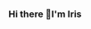 ### Hi there 👋I'm Iris

<!--
**Lee0514/Lee0514** is a ✨ _special_ ✨ repository because its `README.md` (this file) appears on your GitHub profile.

Here are some ideas to get you started:

- 🔭 I’m currently working on my full-stack developer courses
- 🌱 I’m currently learning  I’m currently learning about JavaScript
- 👯 I’m looking to collaborate on Basic Web Dev stuff
- 🤔 I’m looking for help with learning skills about Web Dev
- 💬 Ask me about anything
